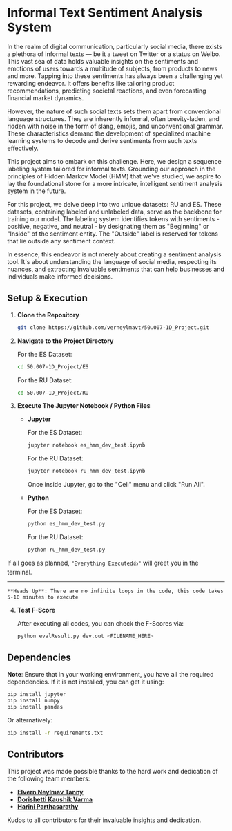 # Informal Text Sentiment Analysis System

In the realm of digital communication, particularly social media, there exists a plethora of informal texts — be it a tweet on Twitter or a status on Weibo. This vast sea of data holds valuable insights on the sentiments and emotions of users towards a multitude of subjects, from products to news and more. Tapping into these sentiments has always been a challenging yet rewarding endeavor. It offers benefits like tailoring product recommendations, predicting societal reactions, and even forecasting financial market dynamics.

However, the nature of such social texts sets them apart from conventional language structures. They are inherently informal, often brevity-laden, and ridden with noise in the form of slang, emojis, and unconventional grammar. These characteristics demand the development of specialized machine learning systems to decode and derive sentiments from such texts effectively.

This project aims to embark on this challenge. Here, we design a sequence labeling system tailored for informal texts. Grounding our approach in the principles of Hidden Markov Model (HMM) that we've studied, we aspire to lay the foundational stone for a more intricate, intelligent sentiment analysis system in the future.

For this project, we delve deep into two unique datasets: RU and ES. These datasets, containing labeled and unlabeled data, serve as the backbone for training our model. The labeling system identifies tokens with sentiments - positive, negative, and neutral - by designating them as "Beginning" or "Inside" of the sentiment entity. The "Outside" label is reserved for tokens that lie outside any sentiment context.

In essence, this endeavor is not merely about creating a sentiment analysis tool. It's about understanding the language of social media, respecting its nuances, and extracting invaluable sentiments that can help businesses and individuals make informed decisions.

## Setup & Execution

1. **Clone the Repository**

	```bash
	git clone https://github.com/verneylmavt/50.007-1D_Project.git
	```

2. **Navigate to the Project Directory**

	For the ES Dataset:

	```bash
	cd 50.007-1D_Project/ES
	```

	For the RU Dataset:

	```bash
	cd 50.007-1D_Project/RU
	```

3. **Execute The Jupyter Notebook / Python Files**

	- **Jupyter**

	  For the ES Dataset:

	  ```bash
	  jupyter notebook es_hmm_dev_test.ipynb
	  ```

	  For the RU Dataset:

	  ```bash
	  jupyter notebook ru_hmm_dev_test.ipynb
	  ```

	  Once inside Jupyter, go to the "Cell" menu and click "Run All".

	- **Python**

	  For the ES Dataset:

	  ```bash
	  python es_hmm_dev_test.py
	  ```

	  For the RU Dataset:

	  ```bash
	  python ru_hmm_dev_test.py
	  ```

  If all goes as planned, `"Everything Executed👍"` will greet you in the terminal.
  ***
	**Heads Up**: There are no infinite loops in the code, this code takes 5-10 minutes to execute

4. **Test F-Score**

	After executing all codes, you can check the F-Scores via:

	```bash
	python evalResult.py dev.out <FILENAME_HERE>
	```

## Dependencies

**Note**: Ensure that in your working environment, you have all the required dependencies. If it is not installed, you can get it using:

```bash
pip install jupyter
pip install numpy
pip install pandas
```

Or alternatively:

```bash
pip install -r requirements.txt
```

## Contributors

This project was made possible thanks to the hard work and dedication of the following team members:

- **[Elvern Neylmav Tanny](https://github.com/verneylmavt)**
- **[Dorishetti Kaushik Varma](https://github.com/varmz120)**
- **[Harini Parthasarathy](https://github.com/reenee1601)**

Kudos to all contributors for their invaluable insights and dedication.
